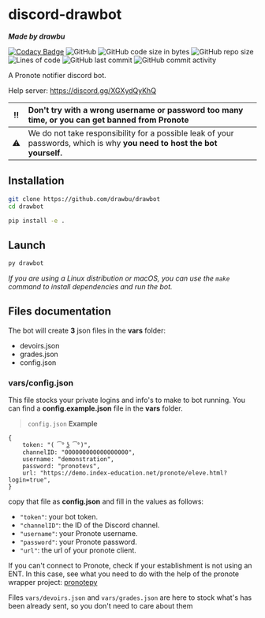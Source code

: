 # discord-drawbot

**_Made by drawbu_**

[![Codacy Badge](https://api.codacy.com/project/badge/Grade/95fca3eeb6184cd487b0bcca0bcd1d2e)](https://app.codacy.com/gh/drawbu/drawbot?utm_source=github.com&utm_medium=referral&utm_content=drawbu/drawbot&utm_campaign=Badge_Grade_Settings)
![GitHub](https://img.shields.io/github/license/drawbu/drawbot)
![GitHub code size in bytes](https://img.shields.io/github/languages/code-size/drawbu/drawbot)
![GitHub repo size](https://img.shields.io/github/repo-size/drawbu/drawbot)
![Lines of code](https://img.shields.io/tokei/lines/github/drawbu/drawbot)
![GitHub last commit](https://img.shields.io/github/last-commit/drawbu/drawbot)
![GitHub commit activity](https://img.shields.io/github/commit-activity/y/drawbu/drawbot)

A Pronote notifier discord bot.

Help server: https://discord.gg/XGXydQyKhQ

| :bangbang: | Don't try with a wrong username or password too many time, or you can get banned from Pronote                            |
|:----------:|:-------------------------------------------------------------------------------------------------------------------------|
| :warning:  | We do not take responsibility for a possible leak of your passwords, which is why **you need to host the bot yourself.** |

## Installation

```sh
git clone https://github.com/drawbu/drawbot
cd drawbot

pip install -e .
```

## Launch

```sh
py drawbot
```

_If you are using a Linux distribution or macOS, you can use the `make` command to install dependencies and run the bot._

## Files documentation

The bot will create **3** json files in the **vars** folder:

- devoirs.json
- grades.json
- config.json

### vars/config.json

This file stocks your private logins and info's to make to bot running.
You can find a **config.example.json** file in the **vars** folder.

> `config.json` **Example**

```json5
{
    token: "( ͡° ͜ʖ ͡°)",
    channelID: "000000000000000000",
    username: "demonstration",
    password: "pronotevs",
    url: "https://demo.index-education.net/pronote/eleve.html?login=true",
}
```

copy that file as **config.json** and fill in the values as follows:

- `"token"`: your bot token. <br>
- `"channelID"`: the ID of the Discord channel. <br>
- `"username"`: your Pronote username. <br>
- `"password"`: your Pronote password. <br>
- `"url"`: the url of your pronote client. <br>

If you can't connect to Pronote, check if your establishment is not using an
ENT. In this case, see what you need to do with the help of the pronote wrapper
project: [pronotepy](https://github.com/bain3/pronotepy)

Files `vars/devoirs.json` and `vars/grades.json` are here to stock what's has
been already sent, so you don't need to care about them
